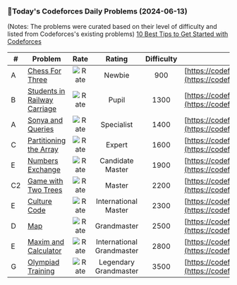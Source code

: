 ### 🌟Today's Codeforces Daily Problems (2024-06-13)
(Notes: The problems were curated based on their level of difficulty and listed from Codeforces's existing problems)
[10 Best Tips to Get Started with Codeforces](https://github.com/ika9810/Codeforces-Daily-Problems/blob/main/10%20Best%20Tips%20to%20Get%20Started%20with%20Codeforces.md)

| # | Problem | Rate| Rating | Difficulty | Contest |
|---| ----- | :--------: | :----------: | :----------: | ---------- |
|A|[Chess For Three](https://codeforces.com/contest/893/problem/A)|![Rate](https://img.shields.io/badge/Newbie-900-lightgrey)|Newbie|900|[https://codeforces.com/contest/893](https://codeforces.com/contest/893)|
|B|[Students in Railway Carriage](https://codeforces.com/contest/962/problem/B)|![Rate](https://img.shields.io/badge/Pupil-1300-brightgreen)|Pupil|1300|[https://codeforces.com/contest/962](https://codeforces.com/contest/962)|
|A|[Sonya and Queries](https://codeforces.com/contest/713/problem/A)|![Rate](https://img.shields.io/badge/Specialist-1400-9cf)|Specialist|1400|[https://codeforces.com/contest/713](https://codeforces.com/contest/713)|
|C|[Partitioning the Array](https://codeforces.com/contest/1920/problem/C)|![Rate](https://img.shields.io/badge/Expert-1600-blue)|Expert|1600|[https://codeforces.com/contest/1920](https://codeforces.com/contest/1920)|
|E|[Numbers Exchange](https://codeforces.com/contest/746/problem/E)|![Rate](https://img.shields.io/badge/Candidate%20Master-1900-blueviolet)|Candidate Master|1900|[https://codeforces.com/contest/746](https://codeforces.com/contest/746)|
|C2|[Game with Two Trees](https://codeforces.com/contest/207/problem/C2)|![Rate](https://img.shields.io/badge/Master-2200-orange)|Master|2200|[https://codeforces.com/contest/207](https://codeforces.com/contest/207)|
|E|[Culture Code](https://codeforces.com/contest/1197/problem/E)|![Rate](https://img.shields.io/badge/International%20Master-2300-orange)|International Master|2300|[https://codeforces.com/contest/1197](https://codeforces.com/contest/1197)|
|D|[Map](https://codeforces.com/contest/15/problem/D)|![Rate](https://img.shields.io/badge/Grandmaster-2500-red)|Grandmaster|2500|[https://codeforces.com/contest/15](https://codeforces.com/contest/15)|
|E|[Maxim and Calculator](https://codeforces.com/contest/261/problem/E)|![Rate](https://img.shields.io/badge/International%20Grandmaster-2800-red)|International Grandmaster|2800|[https://codeforces.com/contest/261](https://codeforces.com/contest/261)|
|G|[Olympiad Training](https://codeforces.com/contest/1746/problem/G)|![Rate](https://img.shields.io/badge/Legendary%20Grandmaster-3500-red)|Legendary Grandmaster|3500|[https://codeforces.com/contest/1746](https://codeforces.com/contest/1746)|
